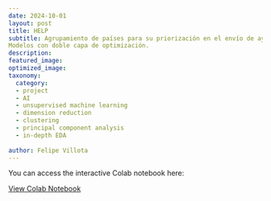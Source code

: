 ```yaml
---
date: 2024-10-01
layout: post
title: HELP 
subtitle: Agrupamiento de países para su priorización en el envío de ayuda humanitaria mediante métodos de aprendizaje automático no supervisado. Reducción de dimensionalidad (PCA, t-SNE) + clustering (K-means, DBSCAN, AHC, Spectral, Gaussian Mixture). 
Modelos con doble capa de optimización.
description: 
featured_image:
optimized_image: 
taxonomy:
  category: 
  - project
  - AI
  - unsupervised machine learning
  - dimension reduction
  - clustering
  - principal component analysis
  - in-depth EDA 
 
author: Felipe Villota 
---
```

You can access the interactive Colab notebook here:

[View Colab Notebook](https://colab.research.google.com/drive/1JssOq-cpvAY7fJFhXAKxy1mK_IX7Q5_e)